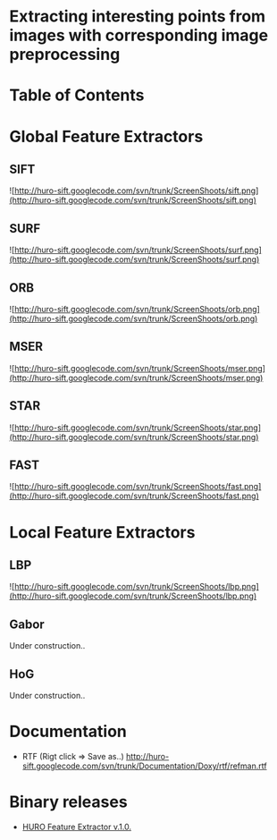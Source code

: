 # Extracting interesting points from images with corresponding image preprocessing #

# Table of Contents #


# Global Feature Extractors #
## SIFT ##
![http://huro-sift.googlecode.com/svn/trunk/ScreenShoots/sift.png](http://huro-sift.googlecode.com/svn/trunk/ScreenShoots/sift.png)

## SURF ##
![http://huro-sift.googlecode.com/svn/trunk/ScreenShoots/surf.png](http://huro-sift.googlecode.com/svn/trunk/ScreenShoots/surf.png)

## ORB ##
![http://huro-sift.googlecode.com/svn/trunk/ScreenShoots/orb.png](http://huro-sift.googlecode.com/svn/trunk/ScreenShoots/orb.png)

## MSER ##
![http://huro-sift.googlecode.com/svn/trunk/ScreenShoots/mser.png](http://huro-sift.googlecode.com/svn/trunk/ScreenShoots/mser.png)

## STAR ##
![http://huro-sift.googlecode.com/svn/trunk/ScreenShoots/star.png](http://huro-sift.googlecode.com/svn/trunk/ScreenShoots/star.png)

## FAST ##
![http://huro-sift.googlecode.com/svn/trunk/ScreenShoots/fast.png](http://huro-sift.googlecode.com/svn/trunk/ScreenShoots/fast.png)


# Local Feature Extractors #
## LBP ##
![http://huro-sift.googlecode.com/svn/trunk/ScreenShoots/lbp.png](http://huro-sift.googlecode.com/svn/trunk/ScreenShoots/lbp.png)

## Gabor ##
Under construction..

## HoG ##
Under construction..

# Documentation #
  * RTF (Rigt click => Save as..)
http://huro-sift.googlecode.com/svn/trunk/Documentation/Doxy/rtf/refman.rtf

# Binary releases #
  * [HURO Feature Extractor v.1.0.](http://huro-sift.googlecode.com/files/huro-sift-v10.rar)